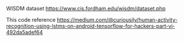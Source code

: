 WISDM dataset https://www.cis.fordham.edu/wisdm/dataset.php

This code reference https://medium.com/@curiousily/human-activity-recognition-using-lstms-on-android-tensorflow-for-hackers-part-vi-492da5adef64